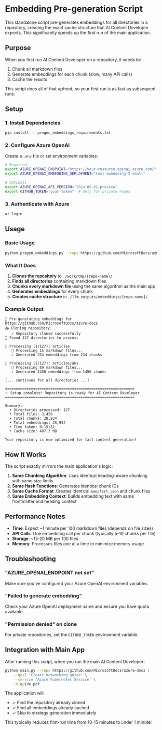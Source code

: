 # Embedding Pre-generation Script

This standalone script pre-generates embeddings for all directories in a repository, creating the exact cache structure that AI Content Developer expects. This significantly speeds up the first run of the main application.

## Purpose

When you first run AI Content Developer on a repository, it needs to:
1. Chunk all markdown files
2. Generate embeddings for each chunk (slow, many API calls)
3. Cache the results

This script does all of that upfront, so your first run is as fast as subsequent runs.

## Setup

### 1. Install Dependencies

```bash
pip install -r pregen_embeddings_requirements.txt
```

### 2. Configure Azure OpenAI

Create a `.env` file or set environment variables:

```bash
# Required
export AZURE_OPENAI_ENDPOINT="https://your-resource.openai.azure.com/"
export AZURE_OPENAI_EMBEDDING_DEPLOYMENT="text-embedding-3-small"

# Optional
export AZURE_OPENAI_API_VERSION="2024-08-01-preview"
export GITHUB_TOKEN="your-token"  # Only for private repos
```

### 3. Authenticate with Azure

```bash
az login
```

## Usage

### Basic Usage

```bash
python pregen_embeddings.py --repo https://github.com/MicrosoftDocs/azure-docs
```

### What It Does

1. **Clones the repository** to `./work/tmp/{repo-name}/`
2. **Finds all directories** containing markdown files
3. **Chunks every markdown file** using the same algorithm as the main app
4. **Generates embeddings** for every chunk
5. **Creates cache structure** in `./llm_outputs/embeddings/{repo-name}/`

### Example Output

```
🚀 Pre-generating embeddings for https://github.com/MicrosoftDocs/azure-docs
📥 Cloning repository...
   ✓ Repository cloned successfully
📁 Found 127 directories to process

📂 Processing (1/127): articles
   📄 Processing 15 markdown files...
   ✓ Generated 234 embeddings from 234 chunks

📂 Processing (2/127): articles/aks
   📄 Processing 89 markdown files...
   ✓ Generated 1456 embeddings from 1456 chunks

[... continues for all directories ...]

============================================================
✅ Setup complete! Repository is ready for AI Content Developer
============================================================

Summary:
  • Directories processed: 127
  • Total files: 3,456
  • Total chunks: 28,934
  • Total embeddings: 28,934
  • Time taken: 0:15:32
  • Cache size: 487.3 MB

Your repository is now optimized for fast content generation!
```

## How It Works

The script exactly mirrors the main application's logic:

1. **Same Chunking Algorithm**: Uses identical heading-aware chunking with same size limits
2. **Same Hash Functions**: Generates identical chunk IDs
3. **Same Cache Format**: Creates identical `manifest.json` and chunk files
4. **Same Embedding Context**: Builds embedding text with same frontmatter and heading context

## Performance Notes

- **Time**: Expect ~1 minute per 100 markdown files (depends on file sizes)
- **API Calls**: One embedding call per chunk (typically 5-10 chunks per file)
- **Storage**: ~15-20 MB per 100 files
- **Memory**: Processes files one at a time to minimize memory usage

## Troubleshooting

### "AZURE_OPENAI_ENDPOINT not set"
Make sure you've configured your Azure OpenAI environment variables.

### "Failed to generate embedding"
Check your Azure OpenAI deployment name and ensure you have quota available.

### "Permission denied" on clone
For private repositories, set the `GITHUB_TOKEN` environment variable.

## Integration with Main App

After running this script, when you run the main AI Content Developer:

```bash
python main.py --repo https://github.com/MicrosoftDocs/azure-docs \
    --goal "Create networking guide" \
    --service "Azure Kubernetes Service" \
    -m guide.pdf
```

The application will:
- ✓ Find the repository already cloned
- ✓ Find all embeddings already cached
- ✓ Skip to strategy generation immediately

This typically reduces first-run time from 10-15 minutes to under 1 minute! 